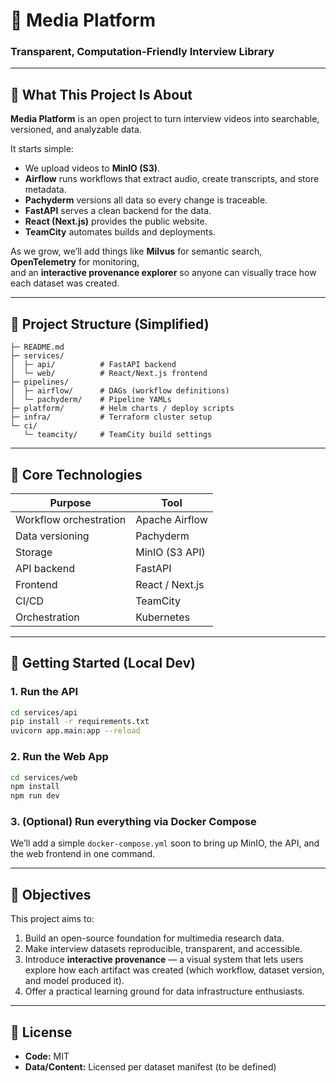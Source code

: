 # 🧠 Media Platform

### Transparent, Computation-Friendly Interview Library

---

## 🚀 What This Project Is About

**Media Platform** is an open project to turn interview videos into searchable, versioned, and analyzable data.

It starts simple:
- We upload videos to **MinIO (S3)**.
- **Airflow** runs workflows that extract audio, create transcripts, and store metadata.
- **Pachyderm** versions all data so every change is traceable.
- **FastAPI** serves a clean backend for the data.
- **React (Next.js)** provides the public website.
- **TeamCity** automates builds and deployments.

As we grow, we’ll add things like **Milvus** for semantic search, **OpenTelemetry** for monitoring,  
and an **interactive provenance explorer** so anyone can visually trace how each dataset was created.

---

## 🧱 Project Structure (Simplified)

```
├─ README.md
├─ services/
│  ├─ api/          # FastAPI backend
│  └─ web/          # React/Next.js frontend
├─ pipelines/
│  ├─ airflow/      # DAGs (workflow definitions)
│  └─ pachyderm/    # Pipeline YAMLs
├─ platform/        # Helm charts / deploy scripts
├─ infra/           # Terraform cluster setup
└─ ci/
   └─ teamcity/     # TeamCity build settings
```

---

## 🧩 Core Technologies

| Purpose | Tool |
|----------|------|
| Workflow orchestration | Apache Airflow |
| Data versioning | Pachyderm |
| Storage | MinIO (S3 API) |
| API backend | FastAPI |
| Frontend | React / Next.js |
| CI/CD | TeamCity |
| Orchestration | Kubernetes |

---

## 🧪 Getting Started (Local Dev)

### 1. Run the API
```bash
cd services/api
pip install -r requirements.txt
uvicorn app.main:app --reload
```

### 2. Run the Web App
```bash
cd services/web
npm install
npm run dev
```

### 3. (Optional) Run everything via Docker Compose
We’ll add a simple `docker-compose.yml` soon to bring up MinIO, the API, and the web frontend in one command.

---

## 🎯 Objectives

This project aims to:
1. Build an open-source foundation for multimedia research data.
2. Make interview datasets reproducible, transparent, and accessible.
3. Introduce **interactive provenance** — a visual system that lets users explore how each artifact was created (which workflow, dataset version, and model produced it).
4. Offer a practical learning ground for data infrastructure enthusiasts.

---

## 🪪 License

- **Code:** MIT  
- **Data/Content:** Licensed per dataset manifest (to be defined)
